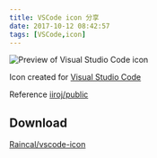 ```yaml
---
title: VSCode icon 分享
date: 2017-10-12 08:42:57
tags: [VSCode,icon]
---
```


![Preview of Visual Studio Code icon](https://i.loli.net/2017/10/12/59dec0e414d15.png)

Icon created for [Visual Studio Code](https://code.visualstudio.com)

Reference [iiroj/public](https://github.com/iiroj/public/tree/master/Visual%20Studio%20Code%20icon)

## Download

[Raincal/vscode-icon](https://github.com/Raincal/vscode-icon)